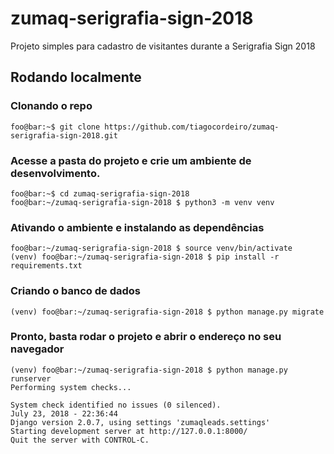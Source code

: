 # zumaq-serigrafia-sign-2018
Projeto simples para cadastro de visitantes durante a Serigrafia Sign 2018

## Rodando localmente

### Clonando o repo
```console
foo@bar:~$ git clone https://github.com/tiagocordeiro/zumaq-serigrafia-sign-2018.git
```

### Acesse a pasta do projeto e crie um ambiente de desenvolvimento.
```console
foo@bar:~$ cd zumaq-serigrafia-sign-2018
foo@bar:~/zumaq-serigrafia-sign-2018 $ python3 -m venv venv
```

### Ativando o ambiente e instalando as dependências
```console
foo@bar:~/zumaq-serigrafia-sign-2018 $ source venv/bin/activate
(venv) foo@bar:~/zumaq-serigrafia-sign-2018 $ pip install -r requirements.txt
```

### Criando o banco de dados
```console
(venv) foo@bar:~/zumaq-serigrafia-sign-2018 $ python manage.py migrate
```

### Pronto, basta rodar o projeto e abrir o endereço no seu navegador
```console
(venv) foo@bar:~/zumaq-serigrafia-sign-2018 $ python manage.py runserver
Performing system checks...

System check identified no issues (0 silenced).
July 23, 2018 - 22:36:44
Django version 2.0.7, using settings 'zumaqleads.settings'
Starting development server at http://127.0.0.1:8000/
Quit the server with CONTROL-C.
```
